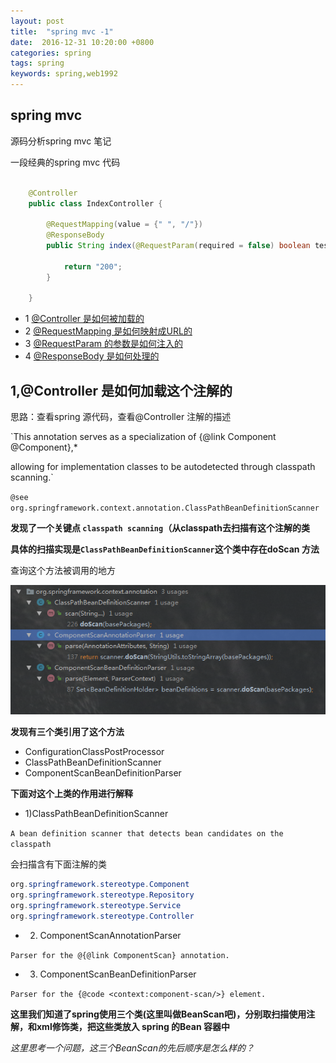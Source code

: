 ```yaml
---
layout: post
title:  "spring mvc -1"
date:  2016-12-31 10:20:00 +0800
categories: spring
tags: spring
keywords: spring,web1992
---
```



spring mvc
---

源码分析spring mvc 笔记

<!--more-->

一段经典的spring mvc 代码

```java

    @Controller
    public class IndexController {
      
        @RequestMapping(value = {" ", "/"})
        @ResponseBody
        public String index(@RequestParam(required = false) boolean test) {
    
            return "200";
        }
    
    }

```

- 1 [@Controller  是如何被加载的]()
- 2 [@RequestMapping  是如何映射成URL的]()
- 3 [@RequestParam  的参数是如何注入的]()
- 4 [@ResponseBody  是如何处理的]()

**1,@Controller  是如何加载这个注解的**
---

思路：查看spring 源代码，查看@Controller 注解的描述


`This annotation serves as a specialization of {@link Component @Component},*

 allowing for implementation classes to be autodetected through classpath scanning.`
 
`@see org.springframework.context.annotation.ClassPathBeanDefinitionScanner`


**发现了一个关键点 `classpath scanning`（从classpath去扫描有这个注解的类**

**具体的扫描实现是`ClassPathBeanDefinitionScanner`这个类中存在doScan 方法** 

查询这个方法被调用的地方

![](../_resources/bean_scan.png)


**发现有三个类引用了这个方法**
- ConfigurationClassPostProcessor
- ClassPathBeanDefinitionScanner
- ComponentScanBeanDefinitionParser


**下面对这个上类的作用进行解释**

- 1)ClassPathBeanDefinitionScanner

`A bean definition scanner that detects bean candidates on the classpath`

会扫描含有下面注解的类

```java
org.springframework.stereotype.Component
org.springframework.stereotype.Repository
org.springframework.stereotype.Service
org.springframework.stereotype.Controller
```

- 2) ComponentScanAnnotationParser

`Parser for the @{@link ComponentScan} annotation.`

- 3) ComponentScanBeanDefinitionParser

`Parser for the {@code <context:component-scan/>} element.`



**这里我们知道了spring使用三个类(这里叫做BeanScan吧)，分别取扫描使用注解，和xml修饰类，把这些类放入 spring 的Bean 容器中**


_这里思考一个问题，这三个BeanScan的先后顺序是怎么样的？_












